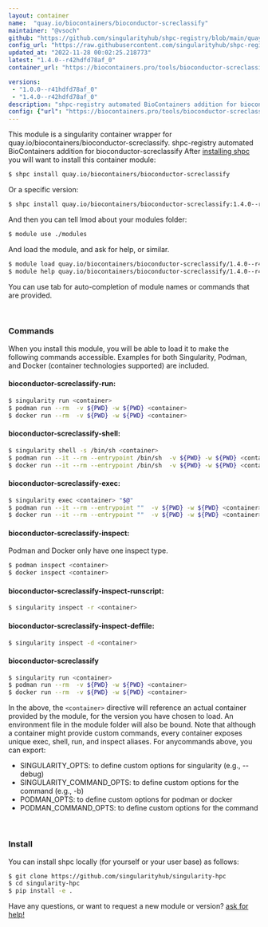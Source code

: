 ```yaml
---
layout: container
name:  "quay.io/biocontainers/bioconductor-screclassify"
maintainer: "@vsoch"
github: "https://github.com/singularityhub/shpc-registry/blob/main/quay.io/biocontainers/bioconductor-screclassify/container.yaml"
config_url: "https://raw.githubusercontent.com/singularityhub/shpc-registry/main/quay.io/biocontainers/bioconductor-screclassify/container.yaml"
updated_at: "2022-11-28 00:02:25.218773"
latest: "1.4.0--r42hdfd78af_0"
container_url: "https://biocontainers.pro/tools/bioconductor-screclassify"

versions:
 - "1.0.0--r41hdfd78af_0"
 - "1.4.0--r42hdfd78af_0"
description: "shpc-registry automated BioContainers addition for bioconductor-screclassify"
config: {"url": "https://biocontainers.pro/tools/bioconductor-screclassify", "maintainer": "@vsoch", "description": "shpc-registry automated BioContainers addition for bioconductor-screclassify", "latest": {"1.4.0--r42hdfd78af_0": "sha256:58cafa69a162add7a48d3c365dcc0e21176a9742e215133d8cfc7672d272c6d9"}, "tags": {"1.0.0--r41hdfd78af_0": "sha256:5b4588ed667e1e9387fc6c481bc15e8c265e61619eb4cefb20c9bea668f8570f", "1.4.0--r42hdfd78af_0": "sha256:58cafa69a162add7a48d3c365dcc0e21176a9742e215133d8cfc7672d272c6d9"}, "docker": "quay.io/biocontainers/bioconductor-screclassify"}
---
```


This module is a singularity container wrapper for quay.io/biocontainers/bioconductor-screclassify.
shpc-registry automated BioContainers addition for bioconductor-screclassify
After [installing shpc](#install) you will want to install this container module:


```bash
$ shpc install quay.io/biocontainers/bioconductor-screclassify
```

Or a specific version:

```bash
$ shpc install quay.io/biocontainers/bioconductor-screclassify:1.4.0--r42hdfd78af_0
```

And then you can tell lmod about your modules folder:

```bash
$ module use ./modules
```

And load the module, and ask for help, or similar.

```bash
$ module load quay.io/biocontainers/bioconductor-screclassify/1.4.0--r42hdfd78af_0
$ module help quay.io/biocontainers/bioconductor-screclassify/1.4.0--r42hdfd78af_0
```

You can use tab for auto-completion of module names or commands that are provided.

<br>

### Commands

When you install this module, you will be able to load it to make the following commands accessible.
Examples for both Singularity, Podman, and Docker (container technologies supported) are included.

#### bioconductor-screclassify-run:

```bash
$ singularity run <container>
$ podman run --rm  -v ${PWD} -w ${PWD} <container>
$ docker run --rm  -v ${PWD} -w ${PWD} <container>
```

#### bioconductor-screclassify-shell:

```bash
$ singularity shell -s /bin/sh <container>
$ podman run --it --rm --entrypoint /bin/sh  -v ${PWD} -w ${PWD} <container>
$ docker run --it --rm --entrypoint /bin/sh  -v ${PWD} -w ${PWD} <container>
```

#### bioconductor-screclassify-exec:

```bash
$ singularity exec <container> "$@"
$ podman run --it --rm --entrypoint ""  -v ${PWD} -w ${PWD} <container> "$@"
$ docker run --it --rm --entrypoint ""  -v ${PWD} -w ${PWD} <container> "$@"
```

#### bioconductor-screclassify-inspect:

Podman and Docker only have one inspect type.

```bash
$ podman inspect <container>
$ docker inspect <container>
```

#### bioconductor-screclassify-inspect-runscript:

```bash
$ singularity inspect -r <container>
```

#### bioconductor-screclassify-inspect-deffile:

```bash
$ singularity inspect -d <container>
```



#### bioconductor-screclassify

```bash
$ singularity run <container>
$ podman run --rm  -v ${PWD} -w ${PWD} <container>
$ docker run --rm  -v ${PWD} -w ${PWD} <container>
```


In the above, the `<container>` directive will reference an actual container provided
by the module, for the version you have chosen to load. An environment file in the
module folder will also be bound. Note that although a container
might provide custom commands, every container exposes unique exec, shell, run, and
inspect aliases. For anycommands above, you can export:

 - SINGULARITY_OPTS: to define custom options for singularity (e.g., --debug)
 - SINGULARITY_COMMAND_OPTS: to define custom options for the command (e.g., -b)
 - PODMAN_OPTS: to define custom options for podman or docker
 - PODMAN_COMMAND_OPTS: to define custom options for the command

<br>

### Install

You can install shpc locally (for yourself or your user base) as follows:

```bash
$ git clone https://github.com/singularityhub/singularity-hpc
$ cd singularity-hpc
$ pip install -e .
```

Have any questions, or want to request a new module or version? [ask for help!](https://github.com/singularityhub/singularity-hpc/issues)